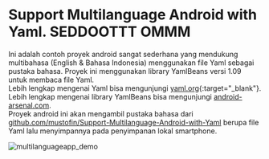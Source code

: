 # Support Multilanguage Android with Yaml. SEDDOOTTT OMMM

Ini adalah contoh proyek android sangat sederhana yang mendukung multibahasa (English & Bahasa Indonesia) menggunakan file Yaml sebagai pustaka bahasa. Proyek ini menggunakan library YamlBeans versi 1.09 untuk membaca file Yaml. <br />
Lebih lengkap mengenai Yaml bisa mengunjungi [yaml.org](http://yaml.org/){:target="_blank"}. <br />
Lebih lengkap mengenai library YamlBeans bisa mengunjungi <a href="https://android-arsenal.com/details/1/557" target="_blank">android-arsenal.com</a>. <br />
Proyek android ini akan mengambil pustaka bahasa dari <a href="https://github.com/mustofin/Support-Multilanguage-Android-with-Yaml" target="_blank">github.com/mustofin/Support-Multilanguage-Android-with-Yaml</a> berupa file Yaml lalu menyimpannya pada penyimpanan lokal smartphone.

![multilanguageapp_demo](https://cloud.githubusercontent.com/assets/8685898/14098261/29f4a90c-f5a4-11e5-9c20-4d5d8fc74226.gif)

